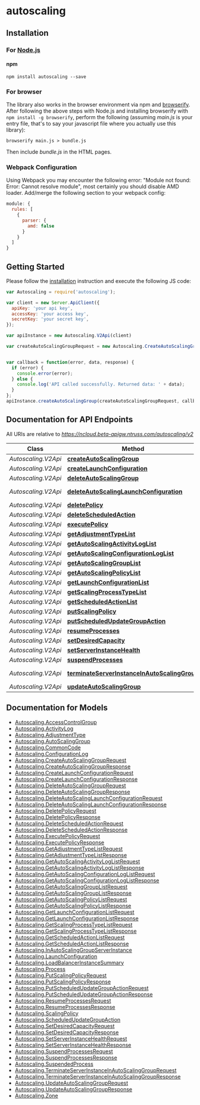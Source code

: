 # autoscaling

## Installation

### For [Node.js](https://nodejs.org/)

#### npm

```shell
npm install autoscaling --save
```

### For browser

The library also works in the browser environment via npm and [browserify](http://browserify.org/). After following
the above steps with Node.js and installing browserify with `npm install -g browserify`,
perform the following (assuming *main.js* is your entry file, that's to say your javascript file where you actually 
use this library):

```shell
browserify main.js > bundle.js
```

Then include *bundle.js* in the HTML pages.

### Webpack Configuration

Using Webpack you may encounter the following error: "Module not found: Error:
Cannot resolve module", most certainly you should disable AMD loader. Add/merge
the following section to your webpack config:

```javascript
module: {
  rules: [
    {
      parser: {
        amd: false
      }
    }
  ]
}
```

## Getting Started

Please follow the [installation](#installation) instruction and execute the following JS code:

```javascript
var Autoscaling = require('autoscaling');

var client = new Server.ApiClient({
  apiKey: 'your api key',
  accessKey: 'your access key',
  secretKey: 'your secret key',
});

var apiInstance = new Autoscaling.V2Api(client)

var createAutoScalingGroupRequest = new Autoscaling.CreateAutoScalingGroupRequest(); // {CreateAutoScalingGroupRequest} createAutoScalingGroupRequest


var callback = function(error, data, response) {
  if (error) {
    console.error(error);
  } else {
    console.log('API called successfully. Returned data: ' + data);
  }
};
apiInstance.createAutoScalingGroup(createAutoScalingGroupRequest, callback);

```

## Documentation for API Endpoints

All URIs are relative to *https://ncloud.beta-apigw.ntruss.com/autoscaling/v2*

Class | Method | HTTP request | Description
------------ | ------------- | ------------- | -------------
*Autoscaling.V2Api* | [**createAutoScalingGroup**](docs/V2Api.md#createAutoScalingGroup) | **POST** /createAutoScalingGroup | 
*Autoscaling.V2Api* | [**createLaunchConfiguration**](docs/V2Api.md#createLaunchConfiguration) | **POST** /createLaunchConfiguration | 
*Autoscaling.V2Api* | [**deleteAutoScalingGroup**](docs/V2Api.md#deleteAutoScalingGroup) | **POST** /deleteAutoScalingGroup | 
*Autoscaling.V2Api* | [**deleteAutoScalingLaunchConfiguration**](docs/V2Api.md#deleteAutoScalingLaunchConfiguration) | **POST** /deleteAutoScalingLaunchConfiguration | 
*Autoscaling.V2Api* | [**deletePolicy**](docs/V2Api.md#deletePolicy) | **POST** /deletePolicy | 
*Autoscaling.V2Api* | [**deleteScheduledAction**](docs/V2Api.md#deleteScheduledAction) | **POST** /deleteScheduledAction | 
*Autoscaling.V2Api* | [**executePolicy**](docs/V2Api.md#executePolicy) | **POST** /executePolicy | 
*Autoscaling.V2Api* | [**getAdjustmentTypeList**](docs/V2Api.md#getAdjustmentTypeList) | **POST** /getAdjustmentTypeList | 
*Autoscaling.V2Api* | [**getAutoScalingActivityLogList**](docs/V2Api.md#getAutoScalingActivityLogList) | **POST** /getAutoScalingActivityLogList | 
*Autoscaling.V2Api* | [**getAutoScalingConfigurationLogList**](docs/V2Api.md#getAutoScalingConfigurationLogList) | **POST** /getAutoScalingConfigurationLogList | 
*Autoscaling.V2Api* | [**getAutoScalingGroupList**](docs/V2Api.md#getAutoScalingGroupList) | **POST** /getAutoScalingGroupList | 
*Autoscaling.V2Api* | [**getAutoScalingPolicyList**](docs/V2Api.md#getAutoScalingPolicyList) | **POST** /getAutoScalingPolicyList | 
*Autoscaling.V2Api* | [**getLaunchConfigurationList**](docs/V2Api.md#getLaunchConfigurationList) | **POST** /getLaunchConfigurationList | 
*Autoscaling.V2Api* | [**getScalingProcessTypeList**](docs/V2Api.md#getScalingProcessTypeList) | **POST** /getScalingProcessTypeList | 
*Autoscaling.V2Api* | [**getScheduledActionList**](docs/V2Api.md#getScheduledActionList) | **POST** /getScheduledActionList | 
*Autoscaling.V2Api* | [**putScalingPolicy**](docs/V2Api.md#putScalingPolicy) | **POST** /putScalingPolicy | 
*Autoscaling.V2Api* | [**putScheduledUpdateGroupAction**](docs/V2Api.md#putScheduledUpdateGroupAction) | **POST** /putScheduledUpdateGroupAction | 
*Autoscaling.V2Api* | [**resumeProcesses**](docs/V2Api.md#resumeProcesses) | **POST** /resumeProcesses | 
*Autoscaling.V2Api* | [**setDesiredCapacity**](docs/V2Api.md#setDesiredCapacity) | **POST** /setDesiredCapacity | 
*Autoscaling.V2Api* | [**setServerInstanceHealth**](docs/V2Api.md#setServerInstanceHealth) | **POST** /setServerInstanceHealth | 
*Autoscaling.V2Api* | [**suspendProcesses**](docs/V2Api.md#suspendProcesses) | **POST** /suspendProcesses | 
*Autoscaling.V2Api* | [**terminateServerInstanceInAutoScalingGroup**](docs/V2Api.md#terminateServerInstanceInAutoScalingGroup) | **POST** /terminateServerInstanceInAutoScalingGroup | 
*Autoscaling.V2Api* | [**updateAutoScalingGroup**](docs/V2Api.md#updateAutoScalingGroup) | **POST** /updateAutoScalingGroup | 


## Documentation for Models

 - [Autoscaling.AccessControlGroup](docs/AccessControlGroup.md)
 - [Autoscaling.ActivityLog](docs/ActivityLog.md)
 - [Autoscaling.AdjustmentType](docs/AdjustmentType.md)
 - [Autoscaling.AutoScalingGroup](docs/AutoScalingGroup.md)
 - [Autoscaling.CommonCode](docs/CommonCode.md)
 - [Autoscaling.ConfigurationLog](docs/ConfigurationLog.md)
 - [Autoscaling.CreateAutoScalingGroupRequest](docs/CreateAutoScalingGroupRequest.md)
 - [Autoscaling.CreateAutoScalingGroupResponse](docs/CreateAutoScalingGroupResponse.md)
 - [Autoscaling.CreateLaunchConfigurationRequest](docs/CreateLaunchConfigurationRequest.md)
 - [Autoscaling.CreateLaunchConfigurationResponse](docs/CreateLaunchConfigurationResponse.md)
 - [Autoscaling.DeleteAutoScalingGroupRequest](docs/DeleteAutoScalingGroupRequest.md)
 - [Autoscaling.DeleteAutoScalingGroupResponse](docs/DeleteAutoScalingGroupResponse.md)
 - [Autoscaling.DeleteAutoScalingLaunchConfigurationRequest](docs/DeleteAutoScalingLaunchConfigurationRequest.md)
 - [Autoscaling.DeleteAutoScalingLaunchConfigurationResponse](docs/DeleteAutoScalingLaunchConfigurationResponse.md)
 - [Autoscaling.DeletePolicyRequest](docs/DeletePolicyRequest.md)
 - [Autoscaling.DeletePolicyResponse](docs/DeletePolicyResponse.md)
 - [Autoscaling.DeleteScheduledActionRequest](docs/DeleteScheduledActionRequest.md)
 - [Autoscaling.DeleteScheduledActionResponse](docs/DeleteScheduledActionResponse.md)
 - [Autoscaling.ExecutePolicyRequest](docs/ExecutePolicyRequest.md)
 - [Autoscaling.ExecutePolicyResponse](docs/ExecutePolicyResponse.md)
 - [Autoscaling.GetAdjustmentTypeListRequest](docs/GetAdjustmentTypeListRequest.md)
 - [Autoscaling.GetAdjustmentTypeListResponse](docs/GetAdjustmentTypeListResponse.md)
 - [Autoscaling.GetAutoScalingActivityLogListRequest](docs/GetAutoScalingActivityLogListRequest.md)
 - [Autoscaling.GetAutoScalingActivityLogListResponse](docs/GetAutoScalingActivityLogListResponse.md)
 - [Autoscaling.GetAutoScalingConfigurationLogListRequest](docs/GetAutoScalingConfigurationLogListRequest.md)
 - [Autoscaling.GetAutoScalingConfigurationLogListResponse](docs/GetAutoScalingConfigurationLogListResponse.md)
 - [Autoscaling.GetAutoScalingGroupListRequest](docs/GetAutoScalingGroupListRequest.md)
 - [Autoscaling.GetAutoScalingGroupListResponse](docs/GetAutoScalingGroupListResponse.md)
 - [Autoscaling.GetAutoScalingPolicyListRequest](docs/GetAutoScalingPolicyListRequest.md)
 - [Autoscaling.GetAutoScalingPolicyListResponse](docs/GetAutoScalingPolicyListResponse.md)
 - [Autoscaling.GetLaunchConfigurationListRequest](docs/GetLaunchConfigurationListRequest.md)
 - [Autoscaling.GetLaunchConfigurationListResponse](docs/GetLaunchConfigurationListResponse.md)
 - [Autoscaling.GetScalingProcessTypeListRequest](docs/GetScalingProcessTypeListRequest.md)
 - [Autoscaling.GetScalingProcessTypeListResponse](docs/GetScalingProcessTypeListResponse.md)
 - [Autoscaling.GetScheduledActionListRequest](docs/GetScheduledActionListRequest.md)
 - [Autoscaling.GetScheduledActionListResponse](docs/GetScheduledActionListResponse.md)
 - [Autoscaling.InAutoScalingGroupServerInstance](docs/InAutoScalingGroupServerInstance.md)
 - [Autoscaling.LaunchConfiguration](docs/LaunchConfiguration.md)
 - [Autoscaling.LoadBalancerInstanceSummary](docs/LoadBalancerInstanceSummary.md)
 - [Autoscaling.Process](docs/Process.md)
 - [Autoscaling.PutScalingPolicyRequest](docs/PutScalingPolicyRequest.md)
 - [Autoscaling.PutScalingPolicyResponse](docs/PutScalingPolicyResponse.md)
 - [Autoscaling.PutScheduledUpdateGroupActionRequest](docs/PutScheduledUpdateGroupActionRequest.md)
 - [Autoscaling.PutScheduledUpdateGroupActionResponse](docs/PutScheduledUpdateGroupActionResponse.md)
 - [Autoscaling.ResumeProcessesRequest](docs/ResumeProcessesRequest.md)
 - [Autoscaling.ResumeProcessesResponse](docs/ResumeProcessesResponse.md)
 - [Autoscaling.ScalingPolicy](docs/ScalingPolicy.md)
 - [Autoscaling.ScheduledUpdateGroupAction](docs/ScheduledUpdateGroupAction.md)
 - [Autoscaling.SetDesiredCapacityRequest](docs/SetDesiredCapacityRequest.md)
 - [Autoscaling.SetDesiredCapacityResponse](docs/SetDesiredCapacityResponse.md)
 - [Autoscaling.SetServerInstanceHealthRequest](docs/SetServerInstanceHealthRequest.md)
 - [Autoscaling.SetServerInstanceHealthResponse](docs/SetServerInstanceHealthResponse.md)
 - [Autoscaling.SuspendProcessesRequest](docs/SuspendProcessesRequest.md)
 - [Autoscaling.SuspendProcessesResponse](docs/SuspendProcessesResponse.md)
 - [Autoscaling.SuspendedProcess](docs/SuspendedProcess.md)
 - [Autoscaling.TerminateServerInstanceInAutoScalingGroupRequest](docs/TerminateServerInstanceInAutoScalingGroupRequest.md)
 - [Autoscaling.TerminateServerInstanceInAutoScalingGroupResponse](docs/TerminateServerInstanceInAutoScalingGroupResponse.md)
 - [Autoscaling.UpdateAutoScalingGroupRequest](docs/UpdateAutoScalingGroupRequest.md)
 - [Autoscaling.UpdateAutoScalingGroupResponse](docs/UpdateAutoScalingGroupResponse.md)
 - [Autoscaling.Zone](docs/Zone.md)

